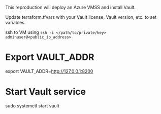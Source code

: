 This reproduction will deploy an Azure VMSS and install Vault.

Update terraform.tfvars with your Vault license, Vault version, etc. to set variables.

ssh to VM using `ssh -i </path/to/private/key> adminuser@<public_ip_address>`

# Export VAULT_ADDR
export VAULT_ADDR=http://127.0.0.1:8200

# Start Vault service
sudo systemctl start vault